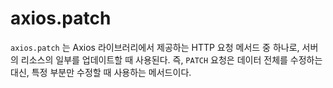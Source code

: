 axios.patch
===
`axios.patch` 는 Axios 라이브러리에서 제공하는 HTTP 요청 메서드 중 하나로, 서버의 리소스의 일부를 업데이트할 때 사용된다. 즉, `PATCH` 요청은 데이터 전체를 수정하는 대신, 특정 부분만 수정할 때 사용하는 메서드이다.

